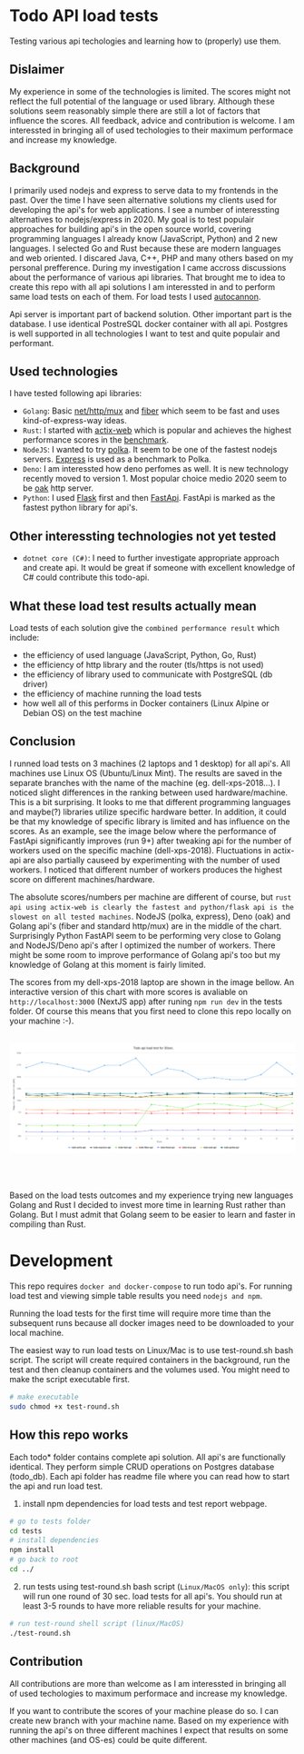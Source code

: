 # Todo API load tests

Testing various api techologies and learning how to (properly) use them.

## Dislaimer

My experience in some of the technologies is limited. The scores might not reflect the full potential of the language or used library. Although these solutions seem reasonably simple there are still a lot of factors that influence the scores. All feedback, advice and contribution is welcome. I am interessted in bringing all of used techologies to their maximum performace and increase my knowledge.

## Background

I primarily used nodejs and express to serve data to my frontends in the past. Over the time I have seen alternative solutions my clients used for developing the api's for web applications. I see a number of interessting alternatives to nodejs/express in 2020. My goal is to test populair approaches for building api's in the open source world, covering programming languages I already know (JavaScript, Python) and 2 new languages. I selected Go and Rust because these are modern languages and web oriented. I discared Java, C++, PHP and many others based on my personal prefference. During my investigation I came accross discussions about the performance of various api libraries. That brought me to idea to create this repo with all api solutions I am interessted in and to perform same load tests on each of them. For load tests I used [autocannon](https://github.com/mcollina/autocannon).

Api server is important part of backend solution. Other important part is the database. I use identical PostreSQL docker container with all api. Postgres is well supported in all technologies I want to test and quite populair and performant.

## Used technologies

I have tested following api libraries:

- `Golang`: Basic [net/http/mux](https://golang.org/pkg/net/http/) and [fiber](https://github.com/gofiber/fiber) which seem to be fast and uses kind-of-express-way ideas.
- `Rust`: I started with [actix-web](https://github.com/actix/actix-web) which is popular and achieves the highest performance scores in the [benchmark](https://www.techempower.com/benchmarks/#section=data-r0&hw=ph&test=composite&a=2).
- `NodeJS`: I wanted to try [polka](https://github.com/lukeed/polka). It seem to be one of the fastest nodejs servers. [Express](https://expressjs.com/) is used as a benchmark to Polka.
- `Deno`: I am interessted how deno perfomes as well. It is new technology recently moved to version 1. Most popular choice medio 2020 seem to be [oak](https://github.com/oakserver/oak) http server.
- `Python`: I used [Flask](https://flask.palletsprojects.com/en/1.1.x/) first and then [FastApi](https://github.com/tiangolo/fastapi). FastApi is marked as the fastest python library for api's.

## Other interessting technologies not yet tested

- `dotnet core (C#)`: I need to further investigate appropriate approach and create api. It would be great if someone with excellent knowledge of C# could contribute this todo-api.

## What these load test results actually mean

Load tests of each solution give the `combined performance result` which include:

- the efficiency of used language (JavaScript, Python, Go, Rust)
- the efficiency of http library and the router (tls/https is not used)
- the efficiency of library used to communicate with PostgreSQL (db driver)
- the efficiency of machine running the load tests
- how well all of this performs in Docker containers (Linux Alpine or Debian OS) on the test machine

## Conclusion

I runned load tests on 3 machines (2 laptops and 1 desktop) for all api's. All machines use Linux OS (Ubuntu/Linux Mint). The results are saved in the separate branches with the name of the machine (eg. dell-xps-2018...). I noticed slight differences in the ranking between used hardware/machine. This is a bit surprising. It looks to me that different programming languages and maybe(?) libraries utilize specific hardware better. In addition, it could be that my knowledge of specific library is limited and has influence on the scores. As an example, see the image below where the performance of FastApi significantly improves (run 9+) after tweaking api for the number of workers used on the specific machine (dell-xps-2018). Fluctuations in actix-api are also partially causeed by experimenting with the number of used workers. I noticed that different number of workers produces the highest score on different machines/hardware.

The absolute scores/numbers per machine are different of course, but `rust api using actix-web is clearly the fastest and python/flask api is the slowest on all tested machines`. NodeJS (polka, express), Deno (oak) and Golang api's (fiber and standard http/mux) are in the middle of the chart. Surprisingly Python FastAPI seem to be performing very close to Golang and NodeJS/Deno api's after I optimized the number of workers. There might be some room to improve performance of Golang api's too but my knowledge of Golang at this moment is fairly limited.

The scores from my dell-xps-2018 laptop are shown in the image bellow. An interactive version of this chart with more scores is avaliable on `http://localhost:3000` (NextJS app) after runing `npm run dev` in the tests folder. Of course this means that you first need to clone this repo locally on your machine :-).
<br/><br/>

<img src="todo-api-loadtest-dell-xps-200817.png">

<br/><br/>

Based on the load tests outcomes and my experience trying new languages Golang and Rust I decided to invest more time in learning Rust rather than Golang. But I must admit that Golang seem to be easier to learn and faster in compiling than Rust.

# Development

This repo requires `docker and docker-compose` to run todo api's. For running load test and viewing simple table results you need `nodejs and npm`.

Running the load tests for the first time will require more time than the subsequent runs because all docker images need to be downloaded to your local machine.

The easiest way to run load tests on Linux/Mac is to use test-round.sh bash script. The script will create required containers in the background, run the test and then cleanup containers and the volumes used. You might need to make the script executable first.

```bash
# make executable
sudo chmod +x test-round.sh
```

## How this repo works

Each todo* folder contains complete api solution. All api's are functionally identical. They perform simple CRUD operations on Postgres database (todo_db). Each api folder has readme file where you can read how to start the api and run load test.

1. install npm dependencies for load tests and test report webpage.

```bash
# go to tests folder
cd tests
# install dependencies
npm install
# go back to root
cd ../
```

2. run tests using test-round.sh bash script (`Linux/MacOS only`): this script will run one round of 30 sec. load tests for all api's. You should run at least 3-5 rounds to have more reliable results for your machine.

```bash
# run test-round shell script (linux/MacOS)
./test-round.sh
```

## Contribution

All contributions are more than welcome as I am interessted in bringing all of used techologies to maximum performace and increase my knowledge.

If you want to contribute the scores of your machine please do so. I can create new branch with your machine name. Based on my experience with running the api's on three different machines I expect that results on some other machines (and OS-es) could be quite different.
